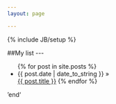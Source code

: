 ```yaml
---
layout: page

---
```

{% include JB/setup %}


##My list ---


<ul class="posts">
  {% for post in site.posts %}
    <li><span>{{ post.date | date_to_string }}</span> &raquo; </li>
<a href="{{ BASE_PATH }}{{ post.url }}">{{ post.title }}</a>
  {% endfor %}
</ul>



’end‘



